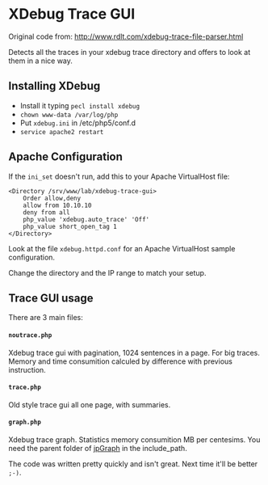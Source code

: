 # XDebug Trace GUI

Original code from: http://www.rdlt.com/xdebug-trace-file-parser.html

Detects all the traces in your xdebug trace directory and offers to look at them in a nice way.

## Installing XDebug

- Install it typing `pecl install xdebug`
- `chown www-data /var/log/php`
- Put `xdebug.ini` in /etc/php5/conf.d 
- `service apache2 restart`

## Apache Configuration

If the `ini_set` doesn't run, add this to your Apache VirtualHost file:

    <Directory /srv/www/lab/xdebug-trace-gui>
        Order allow,deny
        allow from 10.10.10
        deny from all
        php_value 'xdebug.auto_trace' 'Off'
        php_value short_open_tag 1
    </Directory>

Look at the file `xdebug.httpd.conf` for an Apache VirtualHost sample configuration.
 
Change the directory and the IP range to match your setup.

## Trace GUI usage

There are 3 main files:

#### `noutrace.php` 

Xdebug trace gui with pagination, 1024 sentences in a page. For big traces. Memory and time consumition calculed by difference with previous instruction.

#### `trace.php`

Old style trace gui all one page, with summaries.

#### `graph.php`

Xdebug trace graph. Statistics memory consumition MB per centesims. You need the parent folder of <a href="https://github.com/corretge/JpGraph" target="_blank">jpGraph</a> in the include_path.

The code was written pretty quickly and isn't great. Next time it'll be better `;-)`.
